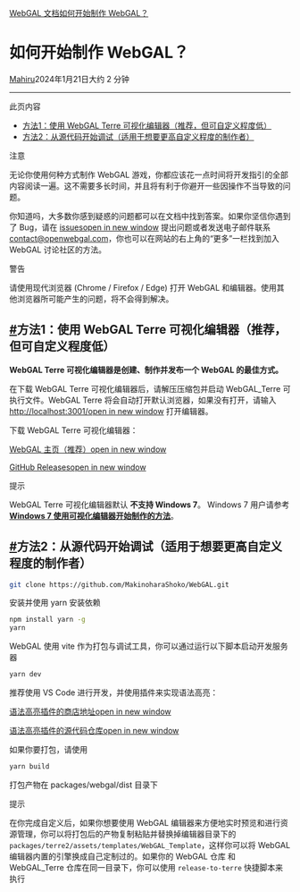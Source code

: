 [WebGAL 文档](https://docs.openwebgal.com/)[如何开始制作 WebGAL？](https://docs.openwebgal.com/getting-started.html)

# 如何开始制作 WebGAL？

[Mahiru](https://github.com/MakinoharaShoko)2024年1月21日大约 2 分钟

------

此页内容

- [方法1：使用 WebGAL Terre 可视化编辑器（推荐，但可自定义程度低）](https://docs.openwebgal.com/#方法1-使用-webgal-terre-可视化编辑器-推荐-但可自定义程度低)
- [方法2：从源代码开始调试（适用于想要更高自定义程度的制作者）](https://docs.openwebgal.com/#方法2-从源代码开始调试-适用于想要更高自定义程度的制作者)

注意

无论你使用何种方式制作 WebGAL 游戏，你都应该花一点时间将开发指引的全部内容阅读一遍。这不需要多长时间，并且将有利于你避开一些因操作不当导致的问题。

你知道吗，大多数你感到疑惑的问题都可以在文档中找到答案。如果你坚信你遇到了 Bug，请在 [issuesopen in new window](https://github.com/MakinoharaShoko/WebGAL/issues) 提出问题或者发送电子邮件联系 [contact@openwebgal.com](mailto:contact@openwebgal.com)，你也可以在网站的右上角的“更多”一栏找到加入 WebGAL 讨论社区的方法。

警告

请使用现代浏览器 (Chrome / Firefox / Edge) 打开 WebGAL 和编辑器。使用其他浏览器所可能产生的问题，将不会得到解决。

## [#](https://docs.openwebgal.com/getting-started.html#方法1-使用-webgal-terre-可视化编辑器-推荐-但可自定义程度低)方法1：使用 WebGAL Terre 可视化编辑器（推荐，但可自定义程度低）

**WebGAL Terre 可视化编辑器是创建、制作并发布一个 WebGAL 的最佳方式。**

在下载 WebGAL Terre 可视化编辑器后，请解压压缩包并启动 WebGAL_Terre 可执行文件。WebGAL Terre 将会自动打开默认浏览器，如果没有打开，请输入 [http://localhost:3001/open in new window](http://localhost:3001/) 打开编辑器。

下载 WebGAL Terre 可视化编辑器：

[WebGAL 主页（推荐）open in new window](https://openwebgal.com/zh-cn/download/)

[GitHub Releasesopen in new window](https://github.com/MakinoharaShoko/WebGAL_Terre/releases)

提示

WebGAL Terre 可视化编辑器默认 **不支持 Windows 7**。
Windows 7 用户请参考 **[Windows 7 使用可视化编辑器开始制作的方法](https://docs.openwebgal.com/win7)**。

## [#](https://docs.openwebgal.com/getting-started.html#方法2-从源代码开始调试-适用于想要更高自定义程度的制作者)方法2：从源代码开始调试（适用于想要更高自定义程度的制作者）



```bash
git clone https://github.com/MakinoharaShoko/WebGAL.git
```

安装并使用 yarn 安装依赖



```bash
npm install yarn -g
yarn
```

WebGAL 使用 vite 作为打包与调试工具，你可以通过运行以下脚本启动开发服务器



```bash
yarn dev
```

推荐使用 VS Code 进行开发，并使用插件来实现语法高亮：

[语法高亮插件的商店地址open in new window](https://marketplace.visualstudio.com/items?itemName=c6h5-no2.webgal-script-basics)

[语法高亮插件的源代码仓库open in new window](https://github.com/C6H5-NO2/webgal-script-basics)

如果你要打包，请使用



```bash
yarn build
```

打包产物在 packages/webgal/dist 目录下

提示

在你完成自定义后，如果你想要使用 WebGAL 编辑器来方便地实时预览和进行资源管理，你可以将打包后的产物复制粘贴并替换掉编辑器目录下的 `packages/terre2/assets/templates/WebGAL_Template`，这样你可以将 WebGAL 编辑器内置的引擎换成自己定制过的。如果你的 WebGAL 仓库 和 WebGAL_Terre 仓库在同一目录下，你可以使用 `release-to-terre` 快捷脚本来执行